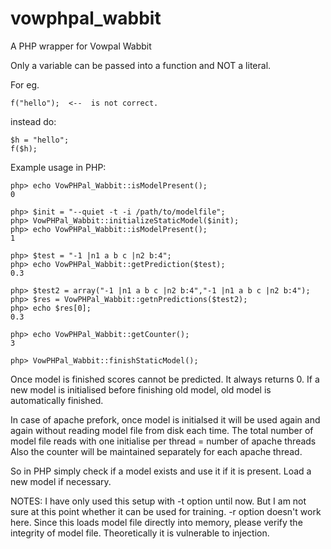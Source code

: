 # vowphpal_wabbit
A PHP wrapper for Vowpal Wabbit

Only a variable can be passed into a function and NOT a literal.

For eg. 
```
f("hello");  <--  is not correct.
```
instead do: 
```
$h = "hello";
f($h);
```

Example usage in PHP:
```
php> echo VowPHPal_Wabbit::isModelPresent();
0

php> $init = "--quiet -t -i /path/to/modelfile";
php> VowPHPal_Wabbit::initializeStaticModel($init);
php> echo VowPHPal_Wabbit::isModelPresent();
1

php> $test = "-1 |n1 a b c |n2 b:4";
php> echo VowPHPal_Wabbit::getPrediction($test);
0.3

php> $test2 = array("-1 |n1 a b c |n2 b:4","-1 |n1 a b c |n2 b:4");
php> $res = VowPHPal_Wabbit::getnPredictions($test2);
php> echo $res[0];
0.3

php> echo VowPHPal_Wabbit::getCounter();
3

php> VowPHPal_Wabbit::finishStaticModel();
```
Once model is finished scores cannot be predicted. It always returns 0.
If a new model is initialised before finishing old model, old model is automatically finished.

In case of apache prefork, once model is initialsed it will be used again and again without reading model file from disk each time.
The total number of model file reads with one initialise per thread = number of apache threads
Also the counter will be maintained separately for each apache thread.

So in PHP simply check if a model exists and use it if it is present. Load a new model if necessary. 

NOTES:
I have only used this setup with -t option until now. But I am not sure at this point whether it can be used for training.
-r option doesn't work here.
Since this loads model file directly into memory, please verify the integrity of model file. Theoretically it is vulnerable to injection.

